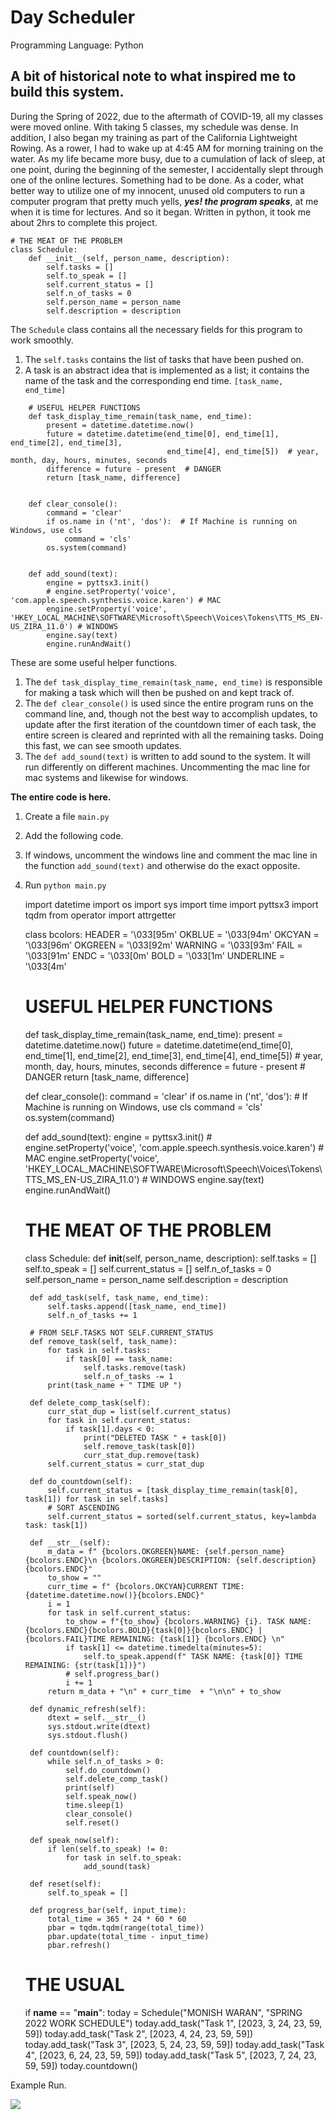 # Day Scheduler
Programming Language: Python 

## A bit of historical note to what inspired me to build this system. 

During the Spring of 2022, due to the aftermath of COVID-19, all my classes were moved online. With taking 5 classes, my schedule was dense. In addition, I also began my training as part of the California Lightweight Rowing. As a rower, I had to wake up at 4:45 AM for morning training on the water. 
As my life became more busy, due to a cumulation of lack of sleep, at one point, during the beginning of the semester, I accidentally slept through one of the online lectures. Something had to be done. 
As a coder, what better way to utilize one of my innocent, unused old computers to run a computer program that pretty much yells, ***yes! the program speaks***, at me when it is time for lectures. And so it began.
Written in python, it took me about 2hrs to complete this project. 


    # THE MEAT OF THE PROBLEM
    class Schedule:
        def __init__(self, person_name, description):
            self.tasks = []
            self.to_speak = []
            self.current_status = []
            self.n_of_tasks = 0
            self.person_name = person_name
            self.description = description

The `Schedule` class contains all the necessary fields for this program to work smoothly. 

1. The `self.tasks` contains the list of tasks that have been pushed on.
2. A task is an abstract idea that is implemented as a list; it contains the name of the task and the corresponding end time. `[task_name, end_time]`

```
    # USEFUL HELPER FUNCTIONS
    def task_display_time_remain(task_name, end_time):
        present = datetime.datetime.now()
        future = datetime.datetime(end_time[0], end_time[1], end_time[2], end_time[3],
                                   end_time[4], end_time[5])  # year, month, day, hours, minutes, seconds
        difference = future - present  # DANGER
        return [task_name, difference]
    
    
    def clear_console():
        command = 'clear'
        if os.name in ('nt', 'dos'):  # If Machine is running on Windows, use cls
            command = 'cls'
        os.system(command)
    
    
    def add_sound(text):
        engine = pyttsx3.init()
        # engine.setProperty('voice', 'com.apple.speech.synthesis.voice.karen') # MAC
        engine.setProperty('voice', 'HKEY_LOCAL_MACHINE\SOFTWARE\Microsoft\Speech\Voices\Tokens\TTS_MS_EN-US_ZIRA_11.0') # WINDOWS
        engine.say(text)
        engine.runAndWait()
```
These are some useful helper functions. 

1. The `def task_display_time_remain(task_name, end_time)` is responsible for making a task which will then be pushed on and kept track of.
2. The `def clear_console()` is used since the entire program runs on the command line, and, though not the best way to accomplish updates, to update after the first iteration of the countdown timer of each task, the entire screen is cleared and reprinted with all the remaining tasks. Doing this fast, we can see smooth updates. 
3. The `def add_sound(text)` is written to add sound to the system. It will run differently on different machines. Uncommenting the mac line for mac systems and likewise for windows. 

**The entire code is here.** 

1. Create a file `main.py`
2. Add the following code.
3. If windows, uncomment the windows line and comment the mac line in the function `add_sound(text)` and otherwise do the exact opposite. 
4. Run `python main.py`


    import datetime
    import os
    import sys
    import time
    import pyttsx3
    import tqdm
    from operator import attrgetter
    
    
    class bcolors:
        HEADER = '\033[95m'
        OKBLUE = '\033[94m'
        OKCYAN = '\033[96m'
        OKGREEN = '\033[92m'
        WARNING = '\033[93m'
        FAIL = '\033[91m'
        ENDC = '\033[0m'
        BOLD = '\033[1m'
        UNDERLINE = '\033[4m'
    
    
    # USEFUL HELPER FUNCTIONS
    def task_display_time_remain(task_name, end_time):
        present = datetime.datetime.now()
        future = datetime.datetime(end_time[0], end_time[1], end_time[2], end_time[3],
                                   end_time[4], end_time[5])  # year, month, day, hours, minutes, seconds
        difference = future - present  # DANGER
        return [task_name, difference]
    
    
    def clear_console():
        command = 'clear'
        if os.name in ('nt', 'dos'):  # If Machine is running on Windows, use cls
            command = 'cls'
        os.system(command)
    
    
    def add_sound(text):
        engine = pyttsx3.init()
        # engine.setProperty('voice', 'com.apple.speech.synthesis.voice.karen') # MAC
        engine.setProperty('voice', 'HKEY_LOCAL_MACHINE\SOFTWARE\Microsoft\Speech\Voices\Tokens\TTS_MS_EN-US_ZIRA_11.0') # WINDOWS
        engine.say(text)
        engine.runAndWait()
    
    
    # THE MEAT OF THE PROBLEM
    class Schedule:
        def __init__(self, person_name, description):
            self.tasks = []
            self.to_speak = []
            self.current_status = []
            self.n_of_tasks = 0
            self.person_name = person_name
            self.description = description
    
        def add_task(self, task_name, end_time):
            self.tasks.append([task_name, end_time])
            self.n_of_tasks += 1
    
        # FROM SELF.TASKS NOT SELF.CURRENT_STATUS
        def remove_task(self, task_name):
            for task in self.tasks:
                if task[0] == task_name:
                    self.tasks.remove(task)
                    self.n_of_tasks -= 1
            print(task_name + " TIME UP ")
    
        def delete_comp_task(self):
            curr_stat_dup = list(self.current_status)
            for task in self.current_status:
                if task[1].days < 0:
                    print("DELETED TASK " + task[0])
                    self.remove_task(task[0])
                    curr_stat_dup.remove(task)
            self.current_status = curr_stat_dup
    
        def do_countdown(self):
            self.current_status = [task_display_time_remain(task[0], task[1]) for task in self.tasks]
            # SORT ASCENDING
            self.current_status = sorted(self.current_status, key=lambda task: task[1])
    
        def __str__(self):
            m_data = f" {bcolors.OKGREEN}NAME: {self.person_name}{bcolors.ENDC}\n {bcolors.OKGREEN}DESCRIPTION: {self.description}{bcolors.ENDC}"
            to_show = ""
            curr_time = f" {bcolors.OKCYAN}CURRENT TIME: {datetime.datetime.now()}{bcolors.ENDC}"
            i = 1
            for task in self.current_status:
                to_show = f"{to_show} {bcolors.WARNING} {i}. TASK NAME: {bcolors.ENDC}{bcolors.BOLD}{task[0]}{bcolors.ENDC} | {bcolors.FAIL}TIME REMAINING: {task[1]} {bcolors.ENDC} \n"
                if task[1] <= datetime.timedelta(minutes=5):
                    self.to_speak.append(f" TASK NAME: {task[0]} TIME REMAINING: {str(task[1])}")
                # self.progress_bar()
                i += 1
            return m_data + "\n" + curr_time  + "\n\n" + to_show
    
        def dynamic_refresh(self):
            dtext = self.__str__()
            sys.stdout.write(dtext)
            sys.stdout.flush()
    
        def countdown(self):
            while self.n_of_tasks > 0:
                self.do_countdown()
                self.delete_comp_task()
                print(self)
                self.speak_now()
                time.sleep(1)
                clear_console()
                self.reset()
    
        def speak_now(self):
            if len(self.to_speak) != 0:
                for task in self.to_speak:
                    add_sound(task)
    
        def reset(self):
            self.to_speak = []
    
        def progress_bar(self, input_time):
            total_time = 365 * 24 * 60 * 60
            pbar = tqdm.tqdm(range(total_time))
            pbar.update(total_time - input_time)
            pbar.refresh()
    # THE USUAL
    if __name__ == "__main__":
        today = Schedule("MONISH WARAN", "SPRING 2022 WORK SCHEDULE")
        today.add_task("Task 1", [2023, 3, 24, 23, 59, 59])
        today.add_task("Task 2", [2023, 4, 24, 23, 59, 59])
        today.add_task("Task 3", [2023, 5, 24, 23, 59, 59])
        today.add_task("Task 4", [2023, 6, 24, 23, 59, 59])
        today.add_task("Task 5", [2023, 7, 24, 23, 59, 59])
        today.countdown()
    

Example Run.

![](https://paper-attachments.dropboxusercontent.com/s_28708D72545886A725E5C1AAA908ACCFF1A01305E8184B2EADEB2763730EA4AE_1680857082987_Screen+Shot+2023-04-07+at+1.44.39+AM.png)


